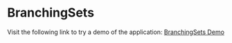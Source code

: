 # BranchingSets 

Visit the following link to try a demo of the application: [BranchingSets Demo](http://paduano.github.io/pathways/)


